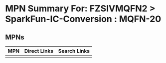 



# MPN Summary For: FZSIVMQFN2 > SparkFun-IC-Conversion : MQFN-20

## MPNs
  

|MPN|Direct Links|Search Links|
| :--- | :--- | :--- |
||||
